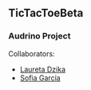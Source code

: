## TicTacToeBeta
### Audrino Project
Collaborators:

 - [Laureta Dzika](https://github.com/xhika)
 - [Sofia Garcia](https://github.com/sof1agarc1a)
